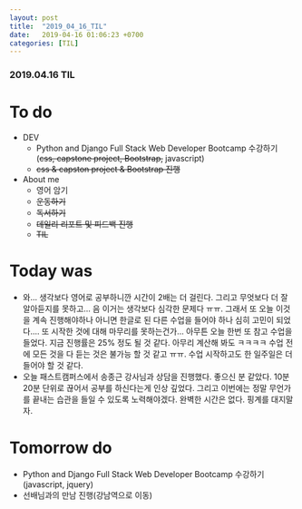 ```yaml
---
layout: post
title:  "2019_04_16_TIL"
date:   2019-04-16 01:06:23 +0700
categories: [TIL]
---
```


### 2019.04.16 TIL
 
# To do

* DEV
	* Python and Django Full Stack Web Developer Bootcamp 수강하기(~~css, capstone project, Bootstrap,~~ javascript)
	* ~~css & capston project & Bootstrap 진행~~
* About me
	* 영어 암기
	* ~~운동하기~~
	* ~~독서하기~~
	* ~~데일리 리포트 및 피드백 진행~~
	* ~~TIL~~

# Today was

* 와... 생각보다 영어로 공부하니깐 시간이 2배는 더 걸린다. 그리고 무엇보다 더 잘 알아듣지를 못하고... 음 이거는 생각보다 심각한 문제다 ㅠㅠ. 그래서 또 오늘 이것을 계속 진행해야하나 아니면 한글로 된 다른 수업을 들어야 하나 심히 고민이 되었다.... 또 시작한 것에 대해 마무리를 못하는건가... 아무튼 오늘 한번 또 참고 수업을 들었다. 지금 진행률은 25% 정도 될 것 같다. 아무리 계산해 봐도 ㅋㅋㅋㅋ 수업 전에 모든 것을 다 듣는 것은 불가능 할 것 같고 ㅠㅠ. 수업 시작하고도 한 일주일은 더 들어야 할 것 같다.
* 오늘 패스트캠퍼스에서 송종근 강사님과 상담을 진행했다. 좋으신 분 같았다. 10분 20분 단위로 끊어서 공부를 하신다는게 인상 깊었다. 그리고 이번에는 정말 무언가를 끝내는 습관을 들일 수 있도록 노력해야겠다. 완벽한 시간은 없다. 핑계를 대지말자.

# Tomorrow do

* Python and Django Full Stack Web Developer Bootcamp 수강하기(javascript, jquery) 
* 선배님과의 만남 진행(강남역으로 이동)